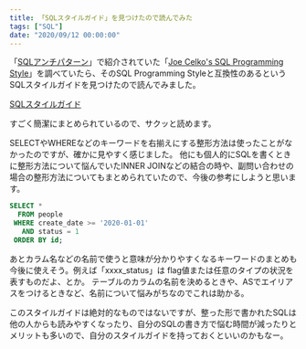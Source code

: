 ```yaml
---
title: 「SQLスタイルガイド」を見つけたので読んでみた
tags: ["SQL"]
date: "2020/09/12 00:00:00"
---
```


「<a href="https://www.amazon.co.jp/SQL%E3%82%A2%E3%83%B3%E3%83%81%E3%83%91%E3%82%BF%E3%83%BC%E3%83%B3-Bill-Karwin/dp/4873115892" target="_blank">SQLアンチパターン</a>」で紹介されていた「<a href="https://www.amazon.co.jp/dp/B006L21AO6/ref=dp-kindle-redirect?_encoding=UTF8&amp;btkr=1" target="_blank">Joe Celko's SQL Programming Style</a>」を調べていたら、そのSQL Programming Styleと互換性のあるというSQLスタイルガイドを見つけたので読んでみました。

<a href="https://www.sqlstyle.guide/ja" target="_blank">SQLスタイルガイド</a>

すごく簡潔にまとめられているので、サクッと読めます。

SELECTやWHEREなどのキーワードを右揃えにする整形方法は使ったことがなかったのですが、確かに見やすく感じました。
他にも個人的にSQLを書くときに整形方法について悩んでいたINNER JOINなどの結合の時や、副問い合わせの場合の整形方法についてもまとめられていたので、今後の参考にしようと思います。

```sql
SELECT * 
  FROM people
 WHERE create_date >= '2020-01-01' 
   AND status = 1
 ORDER BY id;
 ```

あとカラム名などの名前で使うと意味が分かりやすくなるキーワードのまとめも今後に使えそう。例えば「xxxx_status」は flag値または任意のタイプの状況を表すものだよ、とか。
テーブルのカラムの名前を決めるときや、ASでエイリアスをつけるときなど、名前について悩みがちなのでこれは助かる。

このスタイルガイドは絶対的なものではないですが、整った形で書かれたSQLは他の人からも読みやすくなったり、自分のSQLの書き方で悩む時間が減ったりとメリットも多いので、自分のスタイルガイドを持っておくといいのかもなー。
